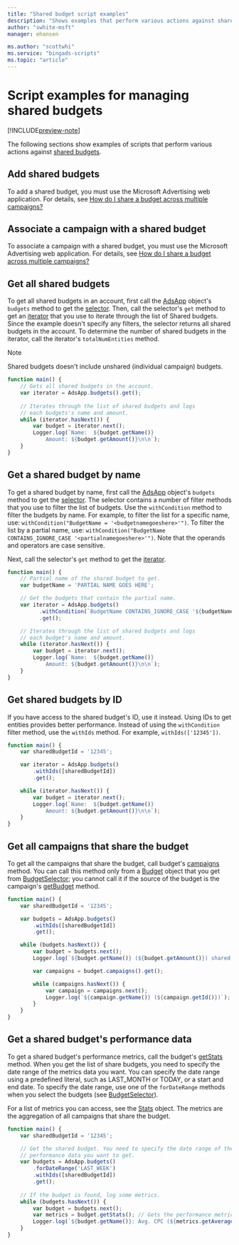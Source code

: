 ```yaml
---
title: "Shared budget script examples"
description: "Shows examples that perform various actions against shared budgets."
author: "swhite-msft"
manager: ehansen

ms.author: "scottwhi"
ms.service: "bingads-scripts"
ms.topic: "article"
---
```


# Script examples for managing shared budgets

[!INCLUDE[preview-note](../includes/preview-note.md)]

The following sections show examples of scripts that perform various actions against [shared budgets](../concepts/shared-budgets.md).


## Add shared budgets

To add a shared budget, you must use the Microsoft Advertising web application. For details, see [How do I share a budget across multiple campaigns?](https://help.ads.microsoft.com/#apex/3/en/56814/1)


## Associate a campaign with a shared budget

To associate a campaign with a shared budget, you must use the Microsoft Advertising web application. For details, see [How do I share a budget across multiple campaigns?](https://help.ads.microsoft.com/#apex/3/en/56814/1)


## Get all shared budgets

To get all shared budgets in an account, first call the [AdsApp](../reference/AdsApp.md) object's `budgets` method to get the [selector](../reference/BudgetSelector.md). Then, call the selector's `get` method to get an [iterator](../reference/BudgetIterator.md) that you use to iterate through the list of Shared budgets. Since the example doesn't specify any filters, the selector returns all shared budgets in the account. To determine the number of shared budgets in the iterator, call the iterator's `totalNumEntities` method.

> [!NOTE]
> Shared budgets doesn't include unshared (individual campaign) budgets.

```javascript
function main() {
    // Gets all shared budgets in the account.
    var iterator = AdsApp.budgets().get();
    
    // Iterates through the list of shared budgets and logs 
    // each budgets's name and amount.
    while (iterator.hasNext()) {
        var budget = iterator.next();
        Logger.log(`Name:  ${budget.getName()}
            Amount: ${budget.getAmount()}\n\n`);
    }
}
```

## Get a shared budget by name

To get a shared budget by name, first call the [AdsApp](../reference/AdsApp.md) object's `budgets` method to get the [selector](../reference/BudgetSelector.md). The selector contains a number of filter methods that you use to filter the list of budgets. Use the `withCondition` method to filter the budgets by name. For example, to filter the list for a specific name, use: `withCondition("BudgetName = '<budgetnamegoeshere>'")`. To filter the list by a partial name, use: `withCondition("BudgetName CONTAINS_IGNORE_CASE '<partialnamegoeshere>'")`. Note that the operands and operators are case sensitive.

Next, call the selector's `get` method to get the [iterator](../reference/BudgetIterator.md). 


```javascript
function main() {
    // Partial name of the shared budget to get.
    var budgetName = 'PARTIAL NAME GOES HERE';

    // Get the budgets that contain the partial name.
    var iterator = AdsApp.budgets()
          .withCondition(`BudgetName CONTAINS_IGNORE_CASE '${budgetName}'`)
          .get();

    // Iterates through the list of shared budgets and logs 
    // each budget's name and amount.
    while (iterator.hasNext()) {
        var budget = iterator.next();
        Logger.log(`Name:  ${budget.getName()}
            Amount: ${budget.getAmount()}\n\n`);
    }
}
```

## Get shared budgets by ID

If you have access to the shared budget's ID, use it instead. Using IDs to get entities provides better performance. Instead of using the `withCondition` filter method, use the `withIds` method. For example, `withIds(['12345'])`.


```javascript
function main() {
    var sharedBudgetId = '12345';

    var iterator = AdsApp.budgets()
        .withIds([sharedBudgetId])
        .get();

    while (iterator.hasNext()) {
        var budget = iterator.next();
        Logger.log(`Name:  ${budget.getName()}
            Amount: ${budget.getAmount()}\n\n`);
    }
}
```


## Get all campaigns that share the budget

To get all the campaigns that share the budget, call budget's [campaigns](../reference/Budget.md#campaigns) method. You can call this method only from a [Budget](../reference/Budget.md) object that you get from [BudgetSelector](../reference/BudgetSelector.md); you cannot call it if the source of the budget is the campaign's [getBudget](../reference/Campaign.md#getbudget) method.



```javascript
function main() {
    var sharedBudgetId = '12345';

    var budgets = AdsApp.budgets()
        .withIds([sharedBudgetId])
        .get();

    while (budgets.hasNext()) {
        var budget = budgets.next();
        Logger.log(`${budget.getName()} (${budget.getAmount()}) shared by campaigns:\n\n`);

        var campaigns = budget.campaigns().get();

        while (campaigns.hasNext()) {
            var campaign = campaigns.next();
            Logger.log(`${campaign.getName()} (${campaign.getId()})`);
        }
    }
}
```



## Get a shared budget's performance data

To get a shared budget's performance metrics, call the budget's [getStats](../reference/Budget.md#getstats) method. When you get the list of share budgets, you need to specify the date range of the metrics data you want. You can specify the date range using a predefined literal, such as LAST_MONTH or TODAY, or a start and end date. To specify the date range, use one of the `forDateRange` methods when you select the budgets (see [BudgetSelector](../reference/BudgetSelector.md)). 

For a list of metrics you can access, see the [Stats](../reference/Stats.md) object. The metrics are the aggregation of all campaigns that share the budget.

```javascript
function main() {
    var sharedBudgetId = '12345';

    // Get the shared budget. You need to specify the date range of the
    // performance data you want to get.
    var budgets = AdsApp.budgets()
        .forDateRange('LAST_WEEK')
        .withIds([sharedBudgetId])
        .get();
    
    // If the budget is found, log some metrics.
    while (budgets.hasNext()) {
        var budget = budgets.next();
        var metrics = budget.getStats(); // Gets the performance metrics.
        Logger.log(`${budget.getName()}: Avg. CPC (${metrics.getAverageCpc()}) | Conversion rate (${metrics.getConversionRate()})`);
    }
}
```


